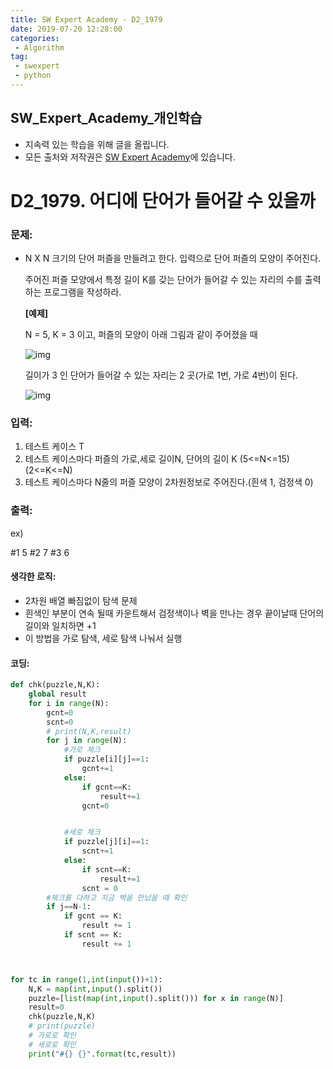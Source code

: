 ```yaml
---
title: SW Expert Academy - D2_1979
date: 2019-07-20 12:28:00
categories:
 - Algorithm
tag:
 - swexpert
 - python
---
```


## SW_Expert_Academy_개인학습

- 지속력 있는 학습을 위해 글을 올립니다.
- 모든 출처와 저작권은 [SW Expert Academy][출처]에 있습니다.



# D2_1979. 어디에 단어가 들어갈 수 있을까

### 문제:

- N X N 크기의 단어 퍼즐을 만들려고 한다. 입력으로 단어 퍼즐의 모양이 주어진다.

  주어진 퍼즐 모양에서 특정 길이 K를 갖는 단어가 들어갈 수 있는 자리의 수를 출력하는 프로그램을 작성하라.

  **[예제]**

  N = 5, K = 3 이고, 퍼즐의 모양이 아래 그림과 같이 주어졌을 때

  ![img](https://www.swexpertacademy.com/main/common/fileDownload.do?downloadType=CKEditorImages&fileId=AV5PuqX6AawDFAUq)

  길이가 3 인 단어가 들어갈 수 있는 자리는 2 곳(가로 1번, 가로 4번)이 된다.

   

  ![img](https://www.swexpertacademy.com/main/common/fileDownload.do?downloadType=CKEditorImages&fileId=AV5Puv2aAa4DFAUq)

### 입력:

1. 테스트 케이스 T
2. 테스트 케이스마다 퍼즐의 가로,세로 길이N, 단어의 길이 K   (5<=N<=15)   (2<=K<=N)
3. 테스트 케이스마다 N줄의 퍼즐 모양이 2차원정보로 주어진다.(흰색 1, 검정색 0)



### 출력:

ex)

#1 5
#2 7
#3 6



#### 생각한 로직:

- 2차원 배열 빠짐없이 탐색 문제
- 흰색인 부분이 연속 될때 카운트해서 검정색이나 벽을 만나는 경우 끝이날때 단어의 길이와 일치하면 +1
- 이 방법을 가로 탐색, 세로 탐색 나눠서 실행



#### 코딩:

```python
def chk(puzzle,N,K):
    global result
    for i in range(N):
        gcnt=0
        scnt=0
        # print(N,K,result)
        for j in range(N):
            #가로 체크
            if puzzle[i][j]==1:
                gcnt+=1
            else:
                if gcnt==K:
                    result+=1
                gcnt=0


            #세로 체크
            if puzzle[j][i]==1:
                scnt+=1
            else:
                if scnt==K:
                    result+=1
                scnt = 0
        #체크를 다하고 지금 벽을 만났을 때 확인 
        if j==N-1:
            if gcnt == K:
                result += 1
            if scnt == K:
                result += 1



for tc in range(1,int(input())+1):
    N,K = map(int,input().split())
    puzzle=[list(map(int,input().split())) for x in range(N)]
    result=0
    chk(puzzle,N,K)
    # print(puzzle)
    # 가로로 확인
    # 세로로 확인
    print("#{} {}".format(tc,result))
```



[출처]: https://www.swexpertacademy.com/